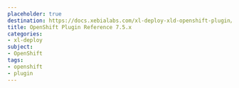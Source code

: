 ```yaml
---
placeholder: true
destination: https://docs.xebialabs.com/xl-deploy-xld-openshift-plugin/7.5.x/openshiftPluginManual.html
title: OpenShift Plugin Reference 7.5.x
categories:
- xl-deploy
subject:
- OpenShift
tags:
- openshift
- plugin
---
```

